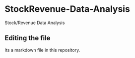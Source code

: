 # StockRevenue-Data-Analysis
Stock/Revenue Data Analysis

## Editing the file

Its a markdown file in this repository.
